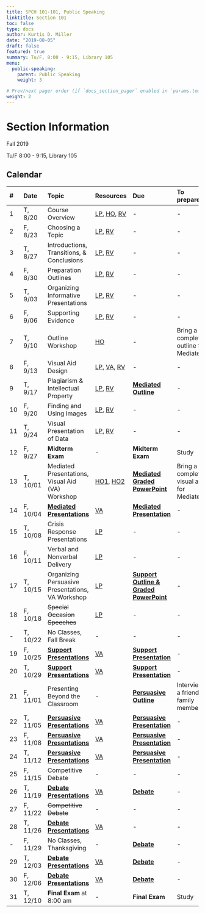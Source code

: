 ```yaml
---
title: SPCH 101-101, Public Speaking
linktitle: Section 101
toc: false
type: docs
author: Kurtis D. Miller
date: "2019-08-05"
draft: false
featured: true
summary: Tu/F, 8:00 - 9:15, Library 105
menu:
  public-speaking:
    parent: Public Speaking
    weight: 3

# Prev/next pager order (if `docs_section_pager` enabled in `params.toml`)
weight: 2
---
```


Section Information
===================

Fall 2019

Tu/F 8:00 - 9:15, Library 105

[ho-s]:   /course/public-speaking/SPCH-101-101-FA19-KM.pdf "Handout - Syllabus"

<!-- more -->

Calendar
--------

| #  | Date     | Topic                                            | Resources                                   | Due                                                | To prepare…                               |
|:--|:-----------|:--------------------------|:----------|:-----------------------|:---------------------------|
| 1  | T,  8/20 | Course Overview                                  | [LP][lp-co], [HO][ho-s], [RV][va-co-rev]    | -                                                  | -                                         |
| 2  | F,  8/23 | Choosing a Topic                                 | [LP][lp-ts], [RV][va-ts-rev]                | -                                                  | -                                         |
| 3  | T,  8/27 | Introductions, Transitions, & Conclusions        | [LP][lp-itc], [RV][va-itc-rev]              | -                                                  | -                                         |
| 4  | F,  8/30 | Preparation Outlines                             | [LP][lp-po], [RV][va-po-rev]                | -                                                  | -                                         |
| 5  | T,  9/03 | Organizing Informative Presentations             | [LP][lp-oip], [RV][va-oip-rev]              | -                                                  | -                                         |
| 6  | F,  9/06 | Supporting Evidence                              | [LP][lp-se], [RV][va-se-rev]                | -                                                  | -                                         |
| 7  | T,  9/10 | Outline Workshop                                 | [HO][ho-or]                                 | -                                                  | Bring a completed outline for Mediated    |
| 8  | F,  9/13 | Visual Aid Design                                | [LP][lp-vad], [VA][va-ex], [RV][va-vad-rev] | -                                                  | -                                         |
| 9  | T,  9/17 | Plagiarism & Intellectual Property               | [LP][lp-pip], [RV][va-pip-rev]              | **[Mediated Outline][Mediated]**                   | -                                         |
| 10 | F,  9/20 | Finding and Using Images                         | [LP][lp-fui], [RV][va-fui-rev]              | -                                                  | -                                         |
| 11 | T,  9/24 | Visual Presentation of Data                      | [LP][lp-vpd], [RV][va-vpd-rev]              | -                                                  | -                                         |
| 12 | F,  9/27 | **Midterm Exam**                                 | -                                           | **Midterm Exam**                                   | Study                                     |
| 13 | T, 10/01 | Mediated Presentations, Visual Aid (VA) Workshop | [HO1][ho-gpr], [HO2][ho-pr]                 | **[Mediated Graded PowerPoint][Mediated]**         | Bring a completed visual aid for Mediated |
| 14 | F, 10/04 | **[Mediated Presentations][Mediated]**           | [VA][va-pf]                                 | **[Mediated Presentation][Mediated]**              | -                                         |
| 15 | T, 10/08 | Crisis Response Presentations                    | [LP][lp-crp]                                | -                                                  | -                                         |
| 16 | F, 10/11 | Verbal and Nonverbal Delivery                    | [LP][lp-vnd]                                | -                                                  | -                                         |
| 17 | T, 10/15 | Organizing Persuasive Presentations, VA Workshop | [LP][lp-opp]                                | **[Support Outline & Graded PowerPoint][Support]** | -                                         |
| 18 | F, 10/18 | ~~Special Occasion Speeches~~                        | [LP][lp-sop]                                | -                                                  | -                                         |
| -  | T, 10/22 | No Classes, Fall Break                           | -                                           | -                                                  | -                                         |
| 19 | F, 10/25 | **[Support Presentations][Support]**             | [VA][va-pf]                                 | **[Support Presentation][Support]**                | -                                         |
| 20 | T, 10/29 | **[Support Presentations][Support]**             | [VA][va-pf]                                 | **[Support Presentation][Support]**                | -                                         |
| 21 | F, 11/01 | Presenting Beyond the Classroom                  | -                                           | **[Persuasive Outline][Persuasive]**               | Interview a friend or family member       |
| 22 | T, 11/05 | **[Persuasive Presentations][Persuasive]**       | [VA][va-pf]                                 | **[Persuasive Presentation][Persuasive]**          | -                                         |
| 23 | F, 11/08 | **[Persuasive Presentations][Persuasive]**       | [VA][va-pf]                                 | **[Persuasive Presentation][Persuasive]**          | -                                         |
| 24 | T, 11/12 | **[Persuasive Presentations][Persuasive]**       | [VA][va-pf]                                 | **[Persuasive Presentation][Persuasive]**          | -                                         |
| 25 | F, 11/15 | Competitive Debate                               | -                                           | -                                                  | -                                         |
| 26 | T, 11/19 | **[Debate Presentations][Debate]**               | [VA][va-pf]                                 | **[Debate][]**                                     | -                                         |
| 27 | F, 11/22 | ~~Competitive Debate~~                               | -                                           | -                                                  | -                                         |
| 28 | T, 11/26 | **[Debate Presentations][Debate]**               | [VA][va-pf]                                 | -                                                  | -                                         |
| -  | F, 11/29 | No Classes, Thanksgiving                         | -                                           | **[Debate][]**                                     | -                                         |
| 29 | T, 12/03 | **[Debate Presentations][Debate]**               | [VA][va-pf]                                 | **[Debate][]**                                     | -                                         |
| 30 | F, 12/06 | **[Debate Presentations][Debate]**               | [VA][va-pf]                                 | **[Debate][]**                                     | -                                         |
| 31 | T, 12/10 | **Final Exam** at 8:00 am                        | -                                           | **Final Exam**                                     | Study                                     |

<!-- Assignment Links -->
[Debate]:            /course/public-speaking/assignment/debate-assignment/      "Assignment description"
[Mediated]:          /course/public-speaking/assignment/mediated-assignment/    "Assignment description"
[Persuasive]:        /course/public-speaking/assignment/persuasive-assignment/  "Assignment description"
[Support]:           /course/public-speaking/assignment/support-assignment/     "Assignment description"

<!-- handout links -->
[ho-gpr]: /course/public-speaking/handout/graded-powerpoint-rubric.pdf "Handout - Graded PowerPoint Rubric"
[ho-or]:  /course/public-speaking/handout/outline-rubric.pdf           "Handout - Outline Grading Rubric"
[ho-pr]:  /course/public-speaking/handout/presentation-rubric.pdf      "Handout - Presentation Rubric"


<!-- lesson plan links -->
[lp-co]:       /course/public-speaking/lesson-plan/course-overview/                            "Lesson Plan"
[lp-opp]:      /course/public-speaking/lesson-plan/organizing-persuasive-presentations/        "Lesson Plan"
[lp-crp]:      /course/public-speaking/lesson-plan/crisis-response-presentations/              "Lesson Plan"
[lp-fui]:      /course/public-speaking/lesson-plan/finding-and-using-images/                   "Lesson Plan"
[lp-itc]:      /course/public-speaking/lesson-plan/introductions-transitions-and-conclusions/  "Lesson Plan"
[lp-lf]:       /course/public-speaking/lesson-plan/logical-fallacies/                          "Lesson Plan"
[lp-oip]:      /course/public-speaking/lesson-plan/organizing-informative-presentations/       "Lesson Plan"
[lp-piat]:     /course/public-speaking/lesson-plan/presenting-in-a-team/                       "Lesson Plan"
[lp-pip]:      /course/public-speaking/lesson-plan/plagiarism-and-intellectual-property/       "Lesson Plan"
[lp-po]:       /course/public-speaking/lesson-plan/preparation-outlines/                       "Lesson Plan"
[lp-pteaa]:    /course/public-speaking/lesson-plan/persuasive-targets-effects-and-appeals/     "Lesson Plan"
[lp-se]:       /course/public-speaking/lesson-plan/supporting-evidence/                        "Lesson Plan"
[lp-sop]:      /course/public-speaking/lesson-plan/special-occasion-presentations/             "Lesson Plan"
[lp-ts]:       /course/public-speaking/lesson-plan/topic-selection/                            "Lesson Plan"
[lp-vad]:      /course/public-speaking/lesson-plan/visual-aid-design/                          "Lesson Plan"
[lp-vnd]:      /course/public-speaking/lesson-plan/verbal-and-nonverbal-delivery/              "Lesson Plan"
[lp-vpd]:      /course/public-speaking/lesson-plan/visual-presentation-of-data/                "Lesson Plan"


<!-- visual aid links-->
[va-co-rev]:  /course/public-speaking/visual-aid/course-overview-rev/                           "Review Slides"
[va-ex]:      /course/public-speaking/visual-aid/example-visual-aid.pptx                        "Visual Aid - Example Visual Aid"
[va-fui-rev]: /course/public-speaking/visual-aid/finding-and-using-images-rev/                  "Review Slides"
[va-itc-rev]: /course/public-speaking/visual-aid/introductions-transitions-and-conclusions-rev/ "Review Slides"
[va-oip-rev]: /course/public-speaking/visual-aid/organizing-informative-presentations-rev/      "Review Slides"
[va-pf]:      /course/public-speaking/visual-aid/peer-feedback/                                 "Visual Aid - Peer Feedback"
[va-pip-rev]: /course/public-speaking/visual-aid/plagiarism-intellectual-property-rev/          "Review Slides"
[va-po-rev]:  /course/public-speaking/visual-aid/preparation-outlines-rev/                      "Review Slides"
[va-se-rev]:  /course/public-speaking/visual-aid/supporting-evidence-rev/                       "Review Slides"
[va-ts-rev]:  /course/public-speaking/visual-aid/topic-selection-rev/                           "Review Slides"
[va-vad-rev]: /course/public-speaking/visual-aid/visual-aid-design-rev/                         "Review Slides"
[va-vpd-rev]: /course/public-speaking/visual-aid/visual-presentation-of-data-rev/               "Review Slides"
